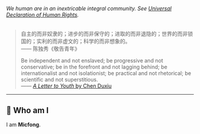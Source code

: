 ###### We human are in an inextricable integral community. See [Universal Declaration of Human Rights](https://www.un.org/en/about-us/universal-declaration-of-human-rights).

> 自主的而非奴隶的；进步的而非保守的；进取的而非退隐的；世界的而非锁国的；实利的而非虚文的；科学的而非想象的。<br/>
> —— 陈独秀《敬告青年》
> 
> Be independent and not enslaved; be progressive and not conservative; be in the forefront and not lagging behind; be internationalist and not isolationist; be practical and not rhetorical; be scientific and not superstitious. <br/>
> —— [*A Letter to Youth* by Chen Duxiu](https://en.wikipedia.org/wiki/New_Youth#Chen_Duxiu)

---

## 🧐 Who am I

I am **Micfong**.
